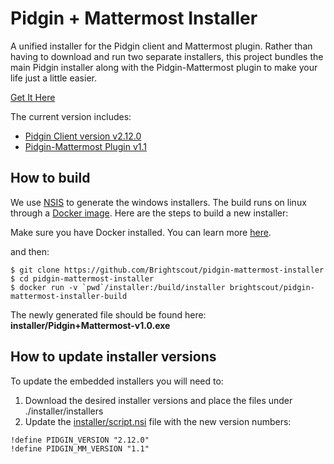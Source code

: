 # Pidgin + Mattermost Installer
A unified installer for the Pidgin client and Mattermost plugin. Rather than
having to download and run two separate installers, this project bundles the
main Pidgin installer along with the Pidgin-Mattermost plugin to make your life
just a little easier.

[Get It Here](https://github.com/Brightscout/pidgin-mattermost-installer/releases)

The current version includes:

* [Pidgin Client version v2.12.0](https://sourceforge.net/projects/pidgin/)
* [Pidgin-Mattermost Plugin v1.1](https://github.com/EionRobb/purple-mattermost/releases/tag/v1.1)



## How to build
We use [NSIS](http://nsis.sourceforge.net/Main_Page) to generate the windows installers. The build runs on linux through a [Docker image](https://hub.docker.com/r/brightscout/pidgin-mattermost-installer-build/). Here are the steps to build a new installer:

Make sure you have Docker installed. You can learn more [here](https://docs.docker.com/engine/installation/).

and then:
```
$ git clone https://github.com/Brightscout/pidgin-mattermost-installer
$ cd pidgin-mattermost-installer
$ docker run -v `pwd`/installer:/build/installer brightscout/pidgin-mattermost-installer-build
```

The newly generated file should be found here: **installer/Pidgin+Mattermost-v1.0.exe**

## How to update installer versions

To update the embedded installers you will need to:

1. Download the desired installer versions and place the files under ./installer/installers
2. Update the [installer/script.nsi](https://github.com/Brightscout/pidgin-mattermost-installer/blob/master/installer/script.nsi) file with the new version numbers:

```
!define PIDGIN_VERSION "2.12.0"
!define PIDGIN_MM_VERSION "1.1"
```

